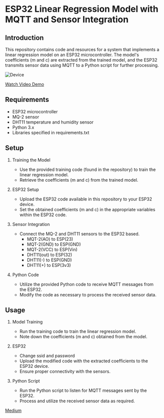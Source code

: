 # ESP32 Linear Regression Model with MQTT and Sensor Integration

## Introduction
This repository contains code and resources for a system that implements a linear regression model on an ESP32 microcontroller. The model's coefficients (m and c) are extracted from the trained model, and the ESP32 transmits sensor data using MQTT to a Python script for further processing.

![Device](https://github.com/shukur-alom/linear-regression-on-esp-esp32/blob/main/Media/IMG20231213010446.jpg)

[Watch Video Demo](https://github.com/shukur-alom/linear-regression-on-esp-esp32/blob/main/Media/video.mp4)

## Requirements
* ESP32 microcontroller
* MQ-2 sensor
* DHT11 temperature and humidity sensor
* Python 3.x
* Libraries specified in requirements.txt

## Setup
1. Training the Model

    * Use the provided training code (found in the repository) to train the linear regression model.
    * Retrieve the coefficients (m and c) from the trained model.
2. ESP32 Setup

    * Upload the ESP32 code available in this repository to your ESP32 device.
    * Set the obtained coefficients (m and c) in the appropriate variables within the ESP32 code.
3. Sensor Integration

    * Connect the MQ-2 and DHT11 sensors to the ESP32 based.
        * MQT-2(AO) to ESP(23)
        * MQT-2(GND) to ESP(GND)
        * MQT-2(VCC) to ESP(Vin)
        * DHT11(out) to ESP(32)
        * DHT11(-) to ESP(GND)
        * DHT11(+) to ESP(3v3)

4. Python Code

    * Utilize the provided Python code to receive MQTT messages from the ESP32.
    * Modify the code as necessary to process the received sensor data.

## Usage
1. Model Training

    * Run the training code to train the linear regression model.
    * Note down the coefficients (m and c) obtained from the model.

2. ESP32
    * Change ssid and password
    * Upload the modified code with the extracted coefficients to the ESP32 device.
    * Ensure proper connectivity with the sensors.
3. Python Script

    * Run the Python script to listen for MQTT messages sent by the ESP32.
    * Process and utilize the received sensor data as required.


[Medium](https://medium.com/@shukuralom1234/run-linear-regression-model-on-esp32-08b0b51ea207)
